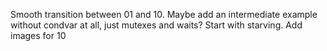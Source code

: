 Smooth transition between 01 and 10. Maybe add an intermediate example without condvar at all, just mutexes and waits? Start with starving.
Add images for 10
